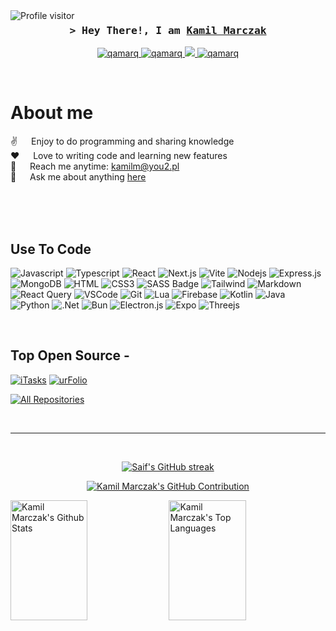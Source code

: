 <a href="https://komarev.com/ghpvc/?username=qamarq">
  <img align="left" src="https://komarev.com/ghpvc/?username=qamarq&label=Visitors&color=0e75b6&style=flat" alt="Profile visitor" />
</a>


<!--[![wakatime](https://wakatime.com/badge/user/7e4fd86f-39e8-456e-a8b1-a2a9c20021e4.svg)](https://wakatime.com/@7e4fd86f-39e8-456e-a8b1-a2a9c20021e4)-->

<!-- Intro  -->
<h3 align="center">
        <samp>&gt; Hey There!, I am
                <b><a target="_blank" href="https://kamilmarczak.pl">Kamil Marczak</a></b>
        </samp>
</h3>

<p align="center">
 <a href="https://kamilmarczak.pl" target="blank">
  <img src="https://img.shields.io/badge/Website-DC143C?style=for-the-badge&logo=medium&logoColor=white" alt="qamarq" />
 </a>
 <a href="https://linkedin.com/in/%F0%9F%94%A5-kamil-marczak-095b331a2" target="_blank">
  <img src="https://img.shields.io/badge/LinkedIn-0077B5?style=for-the-badge&logo=linkedin&logoColor=white" alt="qamarq"/>
 </a>
 <a href="https://x.com/qamarq_" target="_blank">
  <img src="https://img.shields.io/badge/Twitter-000000?style=for-the-badge&logo=x&logoColor=white" />
 </a>
 <a href="https://instagram.com/kamil.marczak_" target="_blank">
  <img src="https://img.shields.io/badge/Instagram-fe4164?style=for-the-badge&logo=instagram&logoColor=white" alt="qamarq" />
 </a>
</p>
<br />

<!-- About Section -->
 # About me
 
<p>
 ✌️ &emsp; Enjoy to do programming and sharing knowledge <br/>
 ❤️ &emsp; Love to writing code and learning new features<br/>
 📧 &emsp; Reach me anytime: <a href="mailto:kamilm@you2.pl">kamilm@you2.pl</a><br/>
 💬 &emsp; Ask me about anything <a href="https://github.com/qamarq/qamarq/issues">here</a>

</p>

<br/>
<br/>
<br/>

## Use To Code

![Javascript](https://img.shields.io/badge/Javascript-F0DB4F?style=for-the-badge&labelColor=black&logo=javascript&logoColor=F0DB4F)
![Typescript](https://img.shields.io/badge/Typescript-007acc?style=for-the-badge&labelColor=black&logo=typescript&logoColor=007acc)
![React](https://img.shields.io/badge/-React-61DBFB?style=for-the-badge&labelColor=black&logo=react&logoColor=61DBFB)
![Next.js](https://img.shields.io/badge/next.js-000000?style=for-the-badge&logo=nextdotjs&logoColor=white)
![Vite](https://img.shields.io/badge/vite-%23646CFF.svg?style=for-the-badge&logo=vite&logoColor=white)
![Nodejs](https://img.shields.io/badge/Nodejs-3C873A?style=for-the-badge&labelColor=black&logo=node.js&logoColor=3C873A)
![Express.js](https://img.shields.io/badge/Express.js-000000?style=for-the-badge&logo=express&logoColor=white)
![MongoDB](https://img.shields.io/badge/MongoDB-4EA94B?style=for-the-badge&logo=mongodb&logoColor=white)
![HTML](https://img.shields.io/badge/HTML5-E34F26?style=for-the-badge&logo=html5&logoColor=white)
![CSS3](https://img.shields.io/badge/CSS3-1572B6?style=for-the-badge&logo=css3&logoColor=white)
![SASS Badge](https://img.shields.io/badge/Sass-CC6699?style=for-the-badge&logo=sass&logoColor=white)
![Tailwind](https://img.shields.io/badge/Tailwind_CSS-092749?style=for-the-badge&logo=tailwindcss&logoColor=06B6D4&labelColor=000000)
![Markdown](https://img.shields.io/badge/Markdown-000000?style=for-the-badge&logo=markdown&logoColor=white)
![React Query](https://img.shields.io/badge/-React_Query-FF4154?style=for-the-badge&logo=react%20query&logoColor=white)
![VSCode](https://img.shields.io/badge/Visual_Studio-0078d7?style=for-the-badge&logo=visual%20studio&logoColor=white)
![Git](https://img.shields.io/badge/Git-F05032?style=for-the-badge&logo=git&logoColor=white)
![Lua](https://img.shields.io/badge/lua-%232C2D72.svg?style=for-the-badge&logo=lua&logoColor=white)
![Firebase](https://img.shields.io/badge/firebase-a08021?style=for-the-badge&logo=firebase&logoColor=ffcd34)
![Kotlin](https://img.shields.io/badge/kotlin-%237F52FF.svg?style=for-the-badge&logo=kotlin&logoColor=white)
![Java](https://img.shields.io/badge/java-%23ED8B00.svg?style=for-the-badge&logo=openjdk&logoColor=white)
![Python](https://img.shields.io/badge/python-3670A0?style=for-the-badge&logo=python&logoColor=ffdd54)
![.Net](https://img.shields.io/badge/.NET-5C2D91?style=for-the-badge&logo=.net&logoColor=white)
![Bun](https://img.shields.io/badge/Bun-%23000000.svg?style=for-the-badge&logo=bun&logoColor=white)
![Electron.js](https://img.shields.io/badge/Electron-191970?style=for-the-badge&logo=Electron&logoColor=white)
![Expo](https://img.shields.io/badge/expo-1C1E24?style=for-the-badge&logo=expo&logoColor=#D04A37)
![Threejs](https://img.shields.io/badge/threejs-black?style=for-the-badge&logo=three.js&logoColor=white)

<br/>

## Top Open Source -
[![iTasks](https://github-readme-stats.vercel.app/api/pin/?username=qamarq&repo=nui_blocker&border_color=0f73ff&bg_color=0D1117&title_color=C9D1D9&text_color=8B949E&icon_color=0f73ff)](https://github.com/qamarq/nui_blocker)
[![urFolio](https://github-readme-stats.vercel.app/api/pin/?username=qamarq&repo=next-view-transitions&border_color=0f73ff&bg_color=0D1117&title_color=C9D1D9&text_color=8B949E&icon_color=0f73ff)](https://github.com/qamarq/next-view-transitions)

<p align="left">
  <a href="https://github.com/qamarq?tab=repositories" target="_blank"><img alt="All Repositories" title="All Repositories" src="https://img.shields.io/badge/-All%20Repos-2962FF?style=for-the-badge&logo=koding&logoColor=white"/></a>
</p>

<br/>
<hr/>
<br/>

<p align="center">
  <a href="https://github.com/qamarq">
    <img src="https://github-readme-streak-stats.herokuapp.com/?user=qamarq&theme=radical&border=ff127950&background=0D1117" alt="Saif's GitHub streak"/>
  </a>
</p>

<p align="center">
  <a href="https://github.com/qamarq">
    <img src="https://github-profile-summary-cards.vercel.app/api/cards/profile-details?username=qamarq&theme=radical" alt="Kamil Marczak's GitHub Contribution"/>
  </a>
</p>

<a> 
    <a href="https://github.com/qamarq"><img alt="Kamil Marczak's Github Stats" src="https://denvercoder1-github-readme-stats.vercel.app/api?username=qamarq&show_icons=true&count_private=true&theme=react&border_color=ff127950&bg_color=0D1117&title_color=F85D7F&icon_color=F8D866" height="192px" width="49.5%"/></a>
  <a href="https://github.com/qamarq"><img alt="Kamil Marczak's Top Languages" src="https://denvercoder1-github-readme-stats.vercel.app/api/top-langs/?username=qamarq&langs_count=8&layout=compact&theme=react&border_color=ff127950&bg_color=0D1117&title_color=F85D7F&icon_color=F8D866" height="192px" width="49.5%"/></a>
  <br/>
</a>


<!-- ![Kamil Marczak's Graph](https://github-readme-activity-graph.vercel.app/graph?username=qamarq&custom_title=Kamil%20Marczak's%20GitHub%20Activity%20Graph&bg_color=0D1117&color=ff127950&line=ff127950&point=ff127950&area_color=FFFFFF&title_color=FFFFFF&area=true) -->
